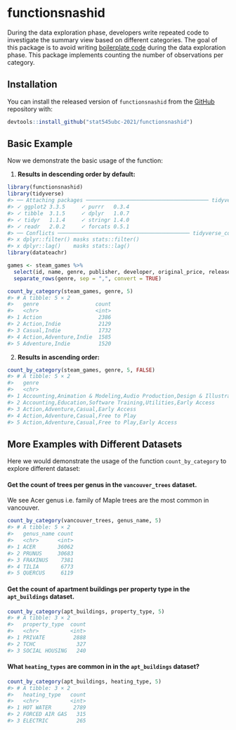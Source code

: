 
<!-- README.md is generated from README.Rmd. Please edit that file -->

# functionsnashid

<!-- badges: start -->
<!-- badges: end -->

During the data exploration phase, developers write repeated code to
investigate the summary view based on different categories. The goal of
this package is to avoid writing [boilerplate
code](https://en.wikipedia.org/wiki/Boilerplate_code) during the data
exploration phase. This package implements counting the number of
observations per category.

## Installation

You can install the released version of `functionsnashid` from the
[GitHub](https://github.com/stat545ubc-2021/functionsnashid) repository
with:

``` r
devtools::install_github("stat545ubc-2021/functionsnashid")
```

## Basic Example

Now we demonstrate the basic usage of the function:

1.  **Results in descending order by default:**

``` r
library(functionsnashid)
library(tidyverse)
#> ── Attaching packages ─────────────────────────────────────── tidyverse 1.3.1 ──
#> ✓ ggplot2 3.3.5     ✓ purrr   0.3.4
#> ✓ tibble  3.1.5     ✓ dplyr   1.0.7
#> ✓ tidyr   1.1.4     ✓ stringr 1.4.0
#> ✓ readr   2.0.2     ✓ forcats 0.5.1
#> ── Conflicts ────────────────────────────────────────── tidyverse_conflicts() ──
#> x dplyr::filter() masks stats::filter()
#> x dplyr::lag()    masks stats::lag()
library(datateachr)

games <- steam_games %>%
  select(id, name, genre, publisher, developer, original_price, release_date, all_reviews) %>%
  separate_rows(genre, sep = ",", convert = TRUE)

count_by_category(steam_games, genre, 5)
#> # A tibble: 5 × 2
#>   genre                  count
#>   <chr>                  <int>
#> 1 Action                  2386
#> 2 Action,Indie            2129
#> 3 Casual,Indie            1732
#> 4 Action,Adventure,Indie  1585
#> 5 Adventure,Indie         1520
```

2.  **Results in ascending order:**

``` r
count_by_category(steam_games, genre, 5, FALSE)
#> # A tibble: 5 × 2
#>   genre                                                                    count
#>   <chr>                                                                    <int>
#> 1 Accounting,Animation & Modeling,Audio Production,Design & Illustration,…     1
#> 2 Accounting,Education,Software Training,Utilities,Early Access                1
#> 3 Action,Adventure,Casual,Early Access                                         1
#> 4 Action,Adventure,Casual,Free to Play                                         1
#> 5 Action,Adventure,Casual,Free to Play,Early Access                            1
```

## More Examples with Different Datasets

Here we would demonstrate the usage of the function `count_by_category`
to explore different dataset:

#### Get the count of trees per genus in the `vancouver_trees` dataset.

We see Acer genus i.e. family of Maple trees are the most common in
vancouver.

``` r
count_by_category(vancouver_trees, genus_name, 5)
#> # A tibble: 5 × 2
#>   genus_name count
#>   <chr>      <int>
#> 1 ACER       36062
#> 2 PRUNUS     30683
#> 3 FRAXINUS    7381
#> 4 TILIA       6773
#> 5 QUERCUS     6119
```

#### Get the count of apartment buildings per property type in the `apt_buildings` dataset.

``` r
count_by_category(apt_buildings, property_type, 5)
#> # A tibble: 3 × 2
#>   property_type  count
#>   <chr>          <int>
#> 1 PRIVATE         2888
#> 2 TCHC             327
#> 3 SOCIAL HOUSING   240
```

#### What `heating_types` are common in in the `apt_buildings` dataset?

``` r
count_by_category(apt_buildings, heating_type, 5)
#> # A tibble: 3 × 2
#>   heating_type   count
#>   <chr>          <int>
#> 1 HOT WATER       2789
#> 2 FORCED AIR GAS   315
#> 3 ELECTRIC         265
```
